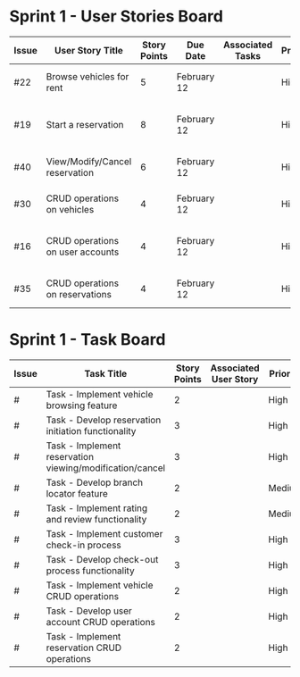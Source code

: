 # Sprint 1 - User Stories Board

| Issue | User Story Title                                        | Story Points | Due Date     | Associated Tasks                    | Priority | Risk                                         | Responsible/Owner |
|-------|----------------------------------------------------------|--------------|-------------|-------------------------------------|----------|----------------------------------------------|-------------------|
| #22   | Browse vehicles for rent                                 | 5            | February 12 |                                     | High     | Medium: Database interaction                 | Matteo            |
| #19   | Start a reservation                                      | 8            | February 12 |                                     | High     | High: Complex reservation logic              | Mohamed           |
| #40   | View/Modify/Cancel reservation                           | 6            | February 12 |                                     | High     | High: Database interaction                   | Zeiad             |
| #30   | CRUD operations on vehicles                              | 4            | February 12 |                                     | High     | Medium: Database management                  | Abdelrahman       |
| #16   | CRUD operations on user accounts                         | 4            | February 12 |                                     | High     | Medium: User authentication and management   | Abdelrahma        |
| #35   | CRUD operations on reservations                          | 4            | February 12 |                                     | High     | Medium: Reservation management               | Miskat            |

# Sprint 1 - Task Board

| Issue | Task Title                                                   | Story Points | Associated User Story | Priority |
|-------|--------------------------------------------------------------|--------------|------------------------|----------|
| #     | Task - Implement vehicle browsing feature                    | 2            |                        | High     |
| #     | Task - Develop reservation initiation functionality          | 3            |                        | High     |
| #     | Task - Implement reservation viewing/modification/cancel     | 3            |                        | High     |
| #     | Task - Develop branch locator feature                        | 2            |                        | Medium   |
| #     | Task - Implement rating and review functionality             | 2            |                        | Medium   |
| #     | Task - Implement customer check-in process                   | 3            |                        | High     |
| #     | Task - Develop check-out process functionality               | 3            |                        | High     |
| #     | Task - Implement vehicle CRUD operations                     | 2            |                        | High     |
| #     | Task - Develop user account CRUD operations                  | 2            |                        | High     |
| #     | Task - Implement reservation CRUD operations                 | 2            |                        | High     |
